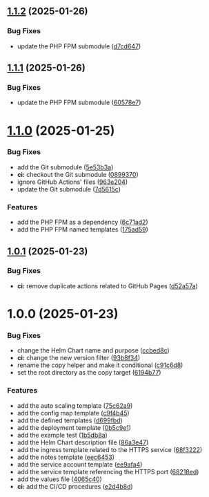 ## [1.1.2](https://github.com/jacob-cabral/fastinx/compare/v1.1.1...v1.1.2) (2025-01-26)


### Bug Fixes

* update the PHP FPM submodule ([d7cd647](https://github.com/jacob-cabral/fastinx/commit/d7cd64795f366d2a0766ec3fc441c24515bdcea2))

## [1.1.1](https://github.com/jacob-cabral/fastinx/compare/v1.1.0...v1.1.1) (2025-01-26)


### Bug Fixes

* update the PHP FPM submodule ([60578e7](https://github.com/jacob-cabral/fastinx/commit/60578e725b263bfa5593a5614193700038ff42ed))

# [1.1.0](https://github.com/jacob-cabral/fastinx/compare/v1.0.1...v1.1.0) (2025-01-25)


### Bug Fixes

* add the Git submodule ([5e53b3a](https://github.com/jacob-cabral/fastinx/commit/5e53b3ad467ddd6d6eef093d424bd88e7fb6edf7))
* **ci:** checkout the Git submodule ([0899370](https://github.com/jacob-cabral/fastinx/commit/089937056e9b134818efbe9745015fbdd7871246))
* ignore GitHub Actions' files ([963e204](https://github.com/jacob-cabral/fastinx/commit/963e2041220143d2546cdb15d8832668c54f6be5))
* update the Git submodule ([7d5615c](https://github.com/jacob-cabral/fastinx/commit/7d5615cd0703dd06d43e6b4d8d0a5eddc3f1d2e5))


### Features

* add the PHP FPM as a dependency ([6c71ad2](https://github.com/jacob-cabral/fastinx/commit/6c71ad204c27c1ac6dddb1ea9e53e1bbff04574c))
* add the PHP FPM named templates ([175ad59](https://github.com/jacob-cabral/fastinx/commit/175ad595d7279eb36ae1481a24237bcae71bc056))

## [1.0.1](https://github.com/jacob-cabral/fastinx/compare/v1.0.0...v1.0.1) (2025-01-23)


### Bug Fixes

* **ci:** remove duplicate actions related to GitHub Pages ([d52a57a](https://github.com/jacob-cabral/fastinx/commit/d52a57a63341433f0777e1c731a8decfe31de47d))

# 1.0.0 (2025-01-23)


### Bug Fixes

* change the Helm Chart name and purpose ([ccbed8c](https://github.com/jacob-cabral/fastinx/commit/ccbed8ccd5aa961f8e843d7282fa6633504d139b))
* **ci:** change the new version filter ([93b8f34](https://github.com/jacob-cabral/fastinx/commit/93b8f34047db9375dca5aeec86a498392dc9f056))
* rename the copy helper and make it conditional ([c91c6d8](https://github.com/jacob-cabral/fastinx/commit/c91c6d808f8fb2ee9c24a68c0bc67b067180bd5e))
* set the root directory as the copy target ([6194b77](https://github.com/jacob-cabral/fastinx/commit/6194b7712b091cf68229a67b41281d8b2dd0918a))


### Features

* add the auto scaling template ([75c62a9](https://github.com/jacob-cabral/fastinx/commit/75c62a9963450be38d3badab299005ceb64af4f6))
* add the config map template ([c9f4b45](https://github.com/jacob-cabral/fastinx/commit/c9f4b45f1a77ef31f27b82271680792887d8fbda))
* add the defined templates ([d699fbd](https://github.com/jacob-cabral/fastinx/commit/d699fbd87fd5e5c3ed4dcf014d2e32b8b98c8b06))
* add the deployment template ([0b5c9e1](https://github.com/jacob-cabral/fastinx/commit/0b5c9e11262264e3171ac6d3ee99a70b72e0c2e1))
* add the example test ([1b5db8a](https://github.com/jacob-cabral/fastinx/commit/1b5db8a49b3cde06ef2e92135e6e510eb2103c3f))
* add the Helm Chart description file ([86a3e47](https://github.com/jacob-cabral/fastinx/commit/86a3e471a36862c069fa082a4467713e80e7ba2c))
* add the ingress template related to the HTTPS service ([68f3222](https://github.com/jacob-cabral/fastinx/commit/68f3222533345e5951ae4cf5afd520e4becb2d5f))
* add the notes template ([eec6453](https://github.com/jacob-cabral/fastinx/commit/eec6453ff4b13b60c755aaf6f8115ad666033054))
* add the service account template ([ee9afa4](https://github.com/jacob-cabral/fastinx/commit/ee9afa43cafb6fe7841925d7013a75b1490bf1ce))
* add the service template referencing the HTTPS port ([68218ed](https://github.com/jacob-cabral/fastinx/commit/68218ed13e5d1aa7a2ede4b109c2deef7350ea5e))
* add the values file ([4065c40](https://github.com/jacob-cabral/fastinx/commit/4065c4008dbd08440c454fd7113962ad3ac8e692))
* **ci:** add the CI/CD procedures ([e2d4b8d](https://github.com/jacob-cabral/fastinx/commit/e2d4b8de410277bf43c2dd487af66d624331757a))
